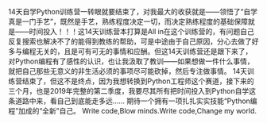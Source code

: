 14天自学Python训练营一转眼就要结束了，对我最大的收获就是——领悟了“自学真是一门手艺”，既然是手艺，熟练程度决定一切，而决定熟练程度的基础保障就是——时间投入！！！这14天训练营本打算是All in在这个训练营的，有问题自己反复搜索也解决不了的能得到教练的帮助，可是中途由于自己原因，分心去做了好多与编程无关的，且是可有可无的事情和应酬。但这14天训练营还是跟下来了，对Python编程有了感性的认识，也让我汲取了教训——如果想做一件什么事情，就把自己那些无意义的非生活必须的事项尽可能砍掉，然后专注做事情。
14天训练营结束了，但这不是终点，因为我想转换到Python工程师这个赛道，接下来的三个月，也是2019年完整的第二季度，我要尽其所有把时间投入到Python自学这条道路中来，看自己到底能走多远……
期待一个拥有一项扎扎实实技能“Python编程”加成的“全新”自己。
Write code,Blow minds.Write code,Change my world.
